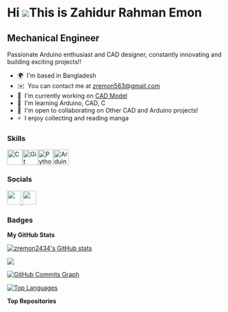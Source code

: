 Hi ![](https://user-images.githubusercontent.com/18350557/176309783-0785949b-9127-417c-8b55-ab5a4333674e.gif)This is Zahidur Rahman Emon
===========================================================================================================================================

Mechanical Engineer
-------------------

Passionate Arduino enthusiast and CAD designer, constantly innovating and building exciting projects!!

* 🌍  I'm based in Bangladesh
* ✉️  You can contact me at [zremon563@gmail.com](mailto:zremon563@gmail.com)
* 🚀  I'm currently working on [CAD Model](http://github.com/zremon2434/Solidwork)
* 🧠  I'm learning Arduino, CAD, C
* 🤝  I'm open to collaborating on Other CAD and Arduino projects!
* ⚡  I enjoy collecting and reading manga

### Skills


<p align="left">
<a href="https://docs.microsoft.com/en-us/cpp/?view=msvc-170" target="_blank" rel="noreferrer"><img src="https://raw.githubusercontent.com/danielcranney/readme-generator/main/public/icons/skills/c-colored.svg" width="36" height="36" alt="C" /></a><a href="https://git-scm.com/" target="_blank" rel="noreferrer"><img src="https://raw.githubusercontent.com/danielcranney/readme-generator/main/public/icons/skills/git-colored.svg" width="36" height="36" alt="Git" /></a><a href="https://www.python.org/" target="_blank" rel="noreferrer"><img src="https://raw.githubusercontent.com/danielcranney/readme-generator/main/public/icons/skills/python-colored.svg" width="36" height="36" alt="Python" /></a><a href="https://store.arduino.cc/?gclid=Cj0KCQjw2eilBhCCARIsAG0Pf8uueBifykWcsSS4LPESeGQfxGVKJYnzV7bz471XfknQJy_1VINVWM8aAkLtEALw_wcB" target="_blank" rel="noreferrer"><img src="https://raw.githubusercontent.com/danielcranney/readme-generator/main/public/icons/skills/arduino-colored.svg" width="36" height="36" alt="Arduino" /></a>
</p>


### Socials

<p align="left"> <a href="https://www.facebook.com/ZR Emon" target="_blank" rel="noreferrer"> <picture> <source media="(prefers-color-scheme: dark)" srcset="https://raw.githubusercontent.com/danielcranney/readme-generator/main/public/icons/socials/facebook-dark.svg" /> <source media="(prefers-color-scheme: light)" srcset="https://raw.githubusercontent.com/danielcranney/readme-generator/main/public/icons/socials/facebook.svg" /> <img src="https://raw.githubusercontent.com/danielcranney/readme-generator/main/public/icons/socials/facebook.svg" width="32" height="32" /> </picture> </a> <a href="https://www.github.com/zremon2434" target="_blank" rel="noreferrer"> <picture> <source media="(prefers-color-scheme: dark)" srcset="https://raw.githubusercontent.com/danielcranney/readme-generator/main/public/icons/socials/github-dark.svg" /> <source media="(prefers-color-scheme: light)" srcset="https://raw.githubusercontent.com/danielcranney/readme-generator/main/public/icons/socials/github.svg" /> <img src="https://raw.githubusercontent.com/danielcranney/readme-generator/main/public/icons/socials/github.svg" width="32" height="32" /> </picture> </a></p>

### Badges

<b>My GitHub Stats</b>

<a href="http://www.github.com/zremon2434"><img src="https://github-readme-stats.vercel.app/api?username=zremon2434&show_icons=true&hide=&count_private=true&title_color=0891b2&text_color=ec4899&icon_color=0891b2&bg_color=ffffff&hide_border=true&show_icons=true" alt="zremon2434's GitHub stats" /></a>

<a href="http://www.github.com/zremon2434"><img src="https://github-readme-streak-stats.herokuapp.com/?user=zremon2434&stroke=ec4899&background=ffffff&ring=0891b2&fire=0891b2&currStreakNum=ec4899&currStreakLabel=0891b2&sideNums=ec4899&sideLabels=ec4899&dates=ec4899&hide_border=true" /></a>

<a href="http://www.github.com/zremon2434"><img src="https://github-readme-activity-graph.cyclic.app/graph?username=zremon2434&bg_color=ffffff&color=ec4899&line=0891b2&point=ec4899&area_color=ffffff&area=true&hide_border=true&custom_title=GitHub%20Commits%20Graph" alt="GitHub Commits Graph" /></a>

<a href="https://github.com/zremon2434" align="left"><img src="https://github-readme-stats.vercel.app/api/top-langs/?username=zremon2434&langs_count=10&title_color=0891b2&text_color=ec4899&icon_color=0891b2&bg_color=ffffff&hide_border=true&locale=en&custom_title=Top%20%Languages" alt="Top Languages" /></a>

<b>Top Repositories</b>

<div width="100%" align="center"></div><br /><br /><br /><br /><br /><br /><br />
